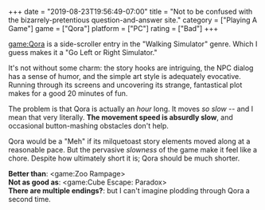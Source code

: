 +++
date = "2019-08-23T19:56:49-07:00"
title = "Not to be confused with the bizarrely-pretentious question-and-answer site."
category = ["Playing A Game"]
game = ["Qora"]
platform = ["PC"]
rating = ["Bad"]
+++

<game:Qora> is a side-scroller entry in the "Walking Simulator" genre.  Which I guess makes it a "Go Left or Right Simulator."

It's not without some charm: the story hooks are intriguing, the NPC dialog has a sense of humor, and the simple art style is adequately evocative.  Running through its screens and uncovering its strange, fantastical plot makes for a good 20 minutes of fun.

The problem is that Qora is actually an <i>hour</i> long.  It moves <i>so slow</i> -- and I mean that very literally.  <b>The movement speed is absurdly slow</b>, and occasional button-mashing obstacles don't help.

Qora would be a "Meh" if its milquetoast story elements moved along at a reasonable pace.  But the pervasive <i>slowness</i> of the game make it feel like a chore.  Despite how ultimately short it is; Qora should be much shorter.

<b>Better than</b>: <game:Zoo Rampage>  
<b>Not as good as</b>: <game:Cube Escape: Paradox>  
<b>There are multiple endings?</b>: but I can't imagine plodding through Qora a second time.
